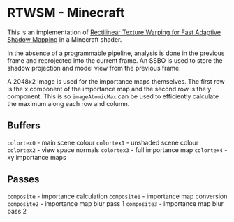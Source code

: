 # RTWSM - Minecraft

This is an implementation of [Rectilinear Texture Warping for Fast Adaptive Shadow Mapping](https://www.cspaul.com/publications/Rosen.2012.I3D.pdf) in a Minecraft shader.

In the absence of a programmable pipeline, analysis is done in the previous frame and reprojected into the current frame. An SSBO is used to store the shadow projection and model view from the previous frame.

A 2048x2 image is used for the importance maps themselves. The first row is the x component of the importance map and the second row is the y component. This is so `imageAtomicMax` can be used to efficiently calculate the maximum along each row and column.

## Buffers
`colortex0` - main scene colour
`colortex1` - unshaded scene colour
`colortex2` - view space normals
`colortex3` - full importance map
`colortex4` - xy importance maps

## Passes
`composite` - importance calculation
`composite1` - importance map conversion
`composite2` - importance map blur pass 1
`composite3` - importance map blur pass 2

